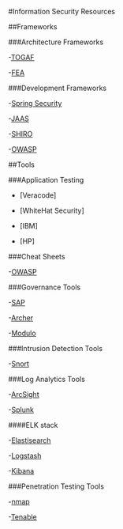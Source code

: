 #Information Security Resources

##Frameworks

###Architecture Frameworks

-[TOGAF](http://www.opengroup.org/togaf)

-[FEA](http://www.whitehouse.gov/omb/e-gov/fea)

###Development Frameworks

-[Spring Security](http://projects.spring.io/spring-security/)

-[JAAS](http://www.oracle.com/technetwork/java/javase/jaas/index.html)

-[SHIRO](http://shiro.apache.org/)

-[OWASP](https://www.owasp.org/index.php/Category:OWASP_Enterprise_Security_API)

##Tools

###Application Testing

- [Veracode]

- [WhiteHat Security]

- [IBM]

- [HP]

###Cheat Sheets

-[OWASP](https://www.owasp.org/index.php/OWASP_Cheat_Sheet_Series)

###Governance Tools

-[SAP](http://www.sap.com/pc/analytics/governance-risk-compliance.html)

-[Archer](http://www.emc.com/security/rsa-archer.htm)

-[Modulo](http://modulo.com/)

###Intrusion Detection Tools

-[Snort](www.snort.org)

###Log Analytics Tools

-[ArcSight](http://www8.hp.com/us/en/software-solutions/arcsight-esm-enterprise-security-management)

-[Splunk](http://www.splunk.com)

####ELK stack

-[Elastisearch](http://www.elasticsearch.org/)

-[Logstash](http://logstash.net/)

-[Kibana](http://www.elasticsearch.org/overview/kibana/)

###Penetration Testing Tools

-[nmap](www.nmap.org)

-[Tenable](www.tenable.com)
